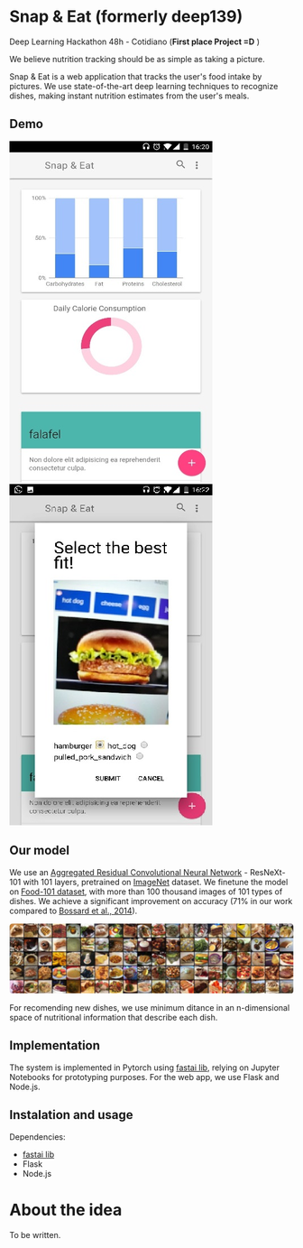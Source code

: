 # Snap & Eat (formerly deep139)
Deep Learning Hackathon 48h - Cotidiano (**First place Project =D** )

We believe nutrition tracking should be as simple as taking a picture.

Snap & Eat is a web application that tracks the user's food intake by pictures. We use state-of-the-art deep learning techniques to recognize dishes, making instant nutrition estimates from the user's meals.

## Demo

![test](data/readme-imgs/app_homescreen.jpg) 
![test](data/readme-imgs/food_prediction.jpg)  

## Our model

We use an [Aggregated Residual Convolutional Neural Network](https://arxiv.org/abs/1611.05431) - ResNeXt-101 with 101 layers, pretrained on [ImageNet](http://www.image-net.org/) dataset. We finetune the model on [Food-101 dataset](https://www.vision.ee.ethz.ch/datasets_extra/food-101/), with more than 100 thousand images of 101 types of dishes. We achieve a significant improvement on accuracy (71% in our work compared to [Bossard et al., 2014](http://www.vision.ee.ethz.ch/~lbossard/bossard_eccv14_food-101.pdf)).

![test](data/readme-imgs/food101dataset.png) 

For recomending new dishes, we use minimum ditance in an n-dimensional space of nutritional information that describe each dish.

## Implementation

The system is implemented in Pytorch using [fastai lib](https://github.com/fastai/fastai), relying on Jupyter Notebooks for prototyping purposes. For the web app, we use Flask and Node.js.

## Instalation and usage

Dependencies:

- [fastai lib](https://github.com/fastai/fastai)
- Flask
- Node.js

# About the idea

To be written.